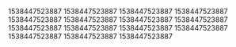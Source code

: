 1538447523887
1538447523887
1538447523887
1538447523887
1538447523887
1538447523887
1538447523887
1538447523887
1538447523887
1538447523887
1538447523887
1538447523887
1538447523887
1538447523887
1538447523887